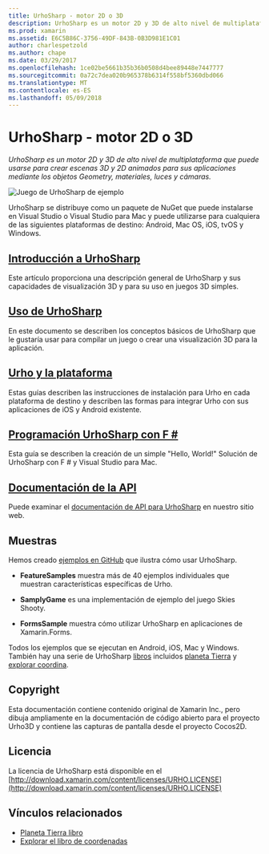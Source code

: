 ```yaml
---
title: UrhoSharp - motor 2D o 3D
description: UrhoSharp es un motor 2D y 3D de alto nivel de multiplataforma que puede usarse para crear escenas 3D y 2D animados para sus aplicaciones mediante los objetos Geometry, materiales, luces y cámaras.
ms.prod: xamarin
ms.assetid: E6C5B86C-3756-49DF-843B-0B3D981E1C01
author: charlespetzold
ms.author: chape
ms.date: 03/29/2017
ms.openlocfilehash: 1ce02be5661b35b36b0508d4bee89448e7447777
ms.sourcegitcommit: 0a72c7dea020b965378b6314f558bf5360dbd066
ms.translationtype: MT
ms.contentlocale: es-ES
ms.lasthandoff: 05/09/2018
---
```

# <a name="urhosharp---3d2d-engine"></a>UrhoSharp - motor 2D o 3D

_UrhoSharp es un motor 2D y 3D de alto nivel de multiplataforma que puede usarse para crear escenas 3D y 2D animados para sus aplicaciones mediante los objetos Geometry, materiales, luces y cámaras._

![Juego de UrhoSharp de ejemplo](images/video.gif)

UrhoSharp se distribuye como un paquete de NuGet que puede instalarse en Visual Studio o Visual Studio para Mac y puede utilizarse para cualquiera de las siguientes plataformas de destino: Android, Mac OS, iOS, tvOS y Windows.

## <a name="an-introduction-to-urhosharpgraphics-gamesurhosharpintroductionmd"></a>[Introducción a UrhoSharp](~/graphics-games/urhosharp/introduction.md)

Este artículo proporciona una descripción general de UrhoSharp y sus capacidades de visualización 3D y para su uso en juegos 3D simples.

## <a name="using-urhosharpgraphics-gamesurhosharpusingmd"></a>[Uso de UrhoSharp](~/graphics-games/urhosharp/using.md)

En este documento se describen los conceptos básicos de UrhoSharp que le gustaría usar para compilar un juego o crear una visualización 3D para la aplicación.

## <a name="urho-and-your-platformgraphics-gamesurhosharpplatformindexmd"></a>[Urho y la plataforma](~/graphics-games/urhosharp/platform/index.md)

Estas guías describen las instrucciones de instalación para Urho en cada plataforma de destino y describen las formas para integrar Urho con sus aplicaciones de iOS y Android existente.

## <a name="programming-urhosharp-with-fgraphics-gamesurhosharpfsharpmd"></a>[Programación UrhoSharp con F #](~/graphics-games/urhosharp/fsharp.md)

Esta guía se describen la creación de un simple "Hello, World!" Solución de UrhoSharp con F # y Visual Studio para Mac.

## <a name="api-documentationhttpsdeveloperxamarincomapirooturho"></a>[Documentación de la API](https://developer.xamarin.com/api/root/Urho/)

Puede examinar el [documentación de API para UrhoSharp](https://developer.xamarin.com/api/root/Urho/) en nuestro sitio web.

## <a name="samples"></a>Muestras

Hemos creado [ejemplos en GitHub](http://github.com/xamarin/urho-samples) que ilustra cómo usar UrhoSharp.

- **FeatureSamples** muestra más de 40 ejemplos individuales que muestran características específicas de Urho.

- **SamplyGame** es una implementación de ejemplo del juego Skies Shooty.

- **FormsSample** muestra cómo utilizar UrhoSharp en aplicaciones de Xamarin.Forms.

Todos los ejemplos que se ejecutan en Android, iOS, Mac y Windows.
También hay una serie de UrhoSharp [libros](https://developer.xamarin.com/workbooks/) incluidos [planeta Tierra](https://developer.xamarin.com/workbooks/graphics/urhosharp/planetearth/planetearth.workbook) y [explorar coordina](https://developer.xamarin.com/workbooks/graphics/urhosharp/coordinates/ExploringUrhoCoordinates.workbook).

## <a name="copyright"></a>Copyright

Esta documentación contiene contenido original de Xamarin Inc., pero dibuja ampliamente en la documentación de código abierto para el proyecto Urho3D y contiene las capturas de pantalla desde el proyecto Cocos2D.

## <a name="license"></a>Licencia

La licencia de UrhoSharp está disponible en el [http://download.xamarin.com/content/licenses/URHO.LICENSE](http://download.xamarin.com/content/licenses/URHO.LICENSE)

## <a name="related-links"></a>Vínculos relacionados

- [Planeta Tierra libro](https://developer.xamarin.com/workbooks/graphics/urhosharp/planetearth/planetearth.workbook)
- [Explorar el libro de coordenadas](https://developer.xamarin.com/workbooks/graphics/urhosharp/coordinates/ExploringUrhoCoordinates.workbook)
